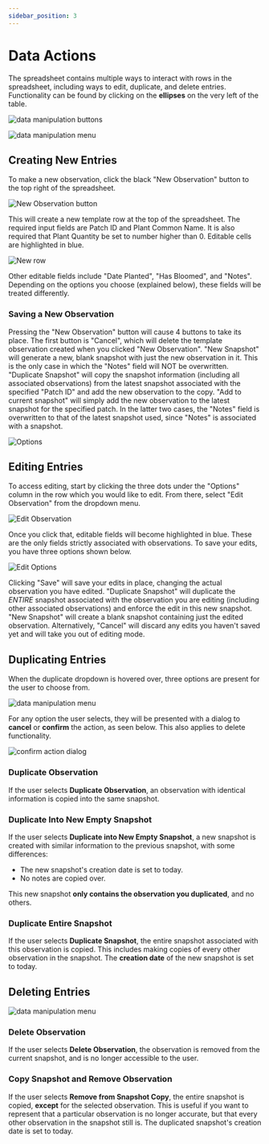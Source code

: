 ```yaml
---
sidebar_position: 3
---
```


# Data Actions

The spreadsheet contains multiple ways to interact with rows in the spreadsheet, including ways to edit, duplicate, and delete entries. Functionality can be found by clicking on the **ellipses** on the very left of the table.

![data manipulation buttons](../spreadsheet-images/spreadsheet_manipulation.png)

![data manipulation menu](../spreadsheet-images/Spreadsheet_Action_Menu.png)

## Creating New Entries

To make a new observation, click the black "New Observation" button to the top right of the spreadsheet.

![New Observation button](../spreadsheet-images/Spreadsheet_New_Entry.png)

This will create a new template row at the top of the spreadsheet. The required input fields are Patch ID and Plant Common Name. It is also required that Plant Quantity be set to number higher than 0. Editable cells are highlighted in blue.

![New row](../spreadsheet-images/Spreadsheet_New_Row.png)

Other editable fields include "Date Planted", "Has Bloomed", and "Notes". Depending on the options you choose (explained below), these fields will be treated differently.

### Saving a New Observation
Pressing the "New Observation" button will cause 4 buttons to take its place. The first button is "Cancel", which will delete the template observation created when you clicked "New Observation". "New Snapshot" will generate a new, blank snapshot with just the new observation in it. This is the only case in which the "Notes" field will NOT be overwritten. "Duplicate Snapshot" will copy the snapshot information (including all associated observations) from the latest snapshot associated with the specified "Patch ID" and add the new observation to the copy. "Add to current snapshot" will simply add the new observation to the latest snapshot for the specified patch. In the latter two cases, the "Notes" field is overwritten to that of the latest snapshot used, since "Notes" is associated with a snapshot.

![Options](../spreadsheet-images/Spreadsheet_New_Options.png)

## Editing Entries

To access editing, start by clicking the three dots under the "Options" column in the row which you would like to edit. From there, select "Edit Observation" from the dropdown menu. 

![Edit Observation](../spreadsheet-images/Spreadsheet_Action_Menu.png)

Once you click that, editable fields will become highlighted in blue. These are the only fields strictly associated with observations. To save your edits, you have three options shown below.

![Edit Options](../spreadsheet-images/Spreadsheet_Edit_Options.png)

Clicking "Save" will save your edits in place, changing the actual observation you have edited. "Duplicate Snapshot" will duplicate the *ENTIRE* snapshot associated with the observation you are editing (including other associated observations) and enforce the edit in this new snapshot. "New Snapshot" will create a blank snapshot containing just the edited observation. Alternatively, "Cancel" will discard any edits you haven't saved yet and will take you out of editing mode.

## Duplicating Entries

When the duplicate dropdown is hovered over, three options are present for the user to choose from.

![data manipulation menu](../spreadsheet-images/Spreadsheet_Duplicate_Actions.png)

For any option the user selects, they will be presented with a dialog to **cancel** or **confirm** the action, as seen below. This also applies to delete functionality. 

![confirm action dialog](../spreadsheet-images/confirmation_dialog.png)

### Duplicate Observation
If the user selects **Duplicate Observation**, an observation with identical information is copied into the same snapshot.

### Duplicate Into New Empty Snapshot
If the user selects **Duplicate into New Empty Snapshot**, a new snapshot is created with similar information to the previous snapshot, with some differences:
- The new snapshot's creation date is set to today. 
- No notes are copied over.

This new snapshot **only contains the observation you duplicated**, and no others. 

### Duplicate Entire Snapshot
If the user selects **Duplicate Snapshot**, the entire snapshot associated with this observation is copied. This includes making copies of every other observation in the snapshot. The **creation date** of the new snapshot is set to today.

## Deleting Entries

![data manipulation menu](../spreadsheet-images/Spreadsheet_Delete_Actions.png)

### Delete Observation
If the user selects **Delete Observation**, the observation is removed from the current snapshot, and is no longer accessible to the user. 

### Copy Snapshot and Remove Observation
If the user selects **Remove from Snapshot Copy**, the entire snapshot is copied, **except** for the selected observation. This is useful if you want to represent that a particular observation is no longer accurate, but that every other observation in the snapshot still is. The duplicated snapshot's creation date is set to today. 